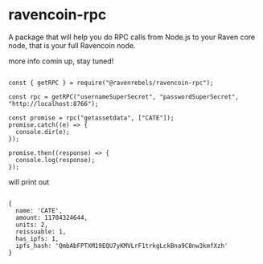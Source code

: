 # ravencoin-rpc

A package that will help you do RPC calls from Node.js to your Raven core node, that is your full Ravencoin node.


more info comin up, stay tuned!
```

const { getRPC } = require("@ravenrebels/ravencoin-rpc");

const rpc = getRPC("usernameSuperSecret", "passwordSuperSecret", "http://localhost:8766");

const promise = rpc("getassetdata", ["CATE"]);
promise.catch((e) => {
  console.dir(e);
});

promise.then((response) => {
  console.log(response);
});

```

will print out
```

{
  name: 'CATE',
  amount: 11704324644,
  units: 2,
  reissuable: 1,
  has_ipfs: 1,
  ipfs_hash: 'QmbAbFPTXM19EQU7yKMVLrF1trkgLckBna9C8nw3kmfXzh'
}

